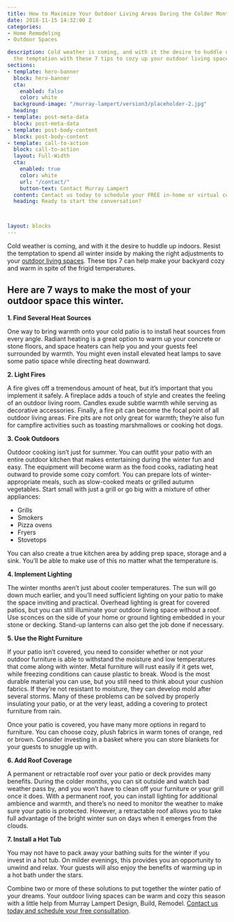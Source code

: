 ```yaml
---
title: How to Maximize Your Outdoor Living Areas During the Colder Months
date: 2018-11-15 14:32:00 Z
categories:
- Home Remodeling
- Outdoor Spaces

description: Cold weather is coming, and with it the desire to huddle up indoors. Resist
  the temptation with these 7 tips to cozy up your outdoor living spaces for winter.
sections:
- template: hero-banner
  block: hero-banner
  cta:
    enabled: false
    color: white
  background-image: "/murray-lampert/version3/placeholder-2.jpg"
  heading: 
- template: post-meta-data
  block: post-meta-data
- template: post-body-content
  block: post-body-content
- template: call-to-action
  block: call-to-action
  layout: Full-Width
  cta:
    enabled: true
    color: white
    url: "/contact/"
    button-text: Contact Murray Lampert
  content: Contact us today to schedule your FREE in-home or virtual consultation.
  heading: Ready to start the conversation?



layout: blocks
---
```


Cold weather is coming, and with it the desire to huddle up indoors. Resist the temptation to spend all winter inside by making the right adjustments to your [outdoor living spaces](/san-diego-outdoor-living-space-design). These tips 7 can help make your backyard cozy and warm in spite of the frigid temperatures.

## Here are 7 ways to make the most of your outdoor space this winter.

**1. Find Several Heat Sources**

One way to bring warmth onto your cold patio is to install heat sources from every angle. Radiant heating is a great option to warm up your concrete or stone floors, and space heaters can help you and your guests feel surrounded by warmth. You might even install elevated heat lamps to save some patio space while directing heat downward.

**2. Light Fires**

A fire gives off a tremendous amount of heat, but it’s important that you implement it safely. A fireplace adds a touch of style and creates the feeling of an outdoor living room. Candles exude subtle warmth while serving as decorative accessories. Finally, a fire pit can become the focal point of all outdoor living areas. Fire pits are not only great for warmth; they’re also fun for campfire activities such as toasting marshmallows or cooking hot dogs. 

**3. Cook Outdoors**

Outdoor cooking isn’t just for summer. You can outfit your patio with an entire outdoor kitchen that makes entertaining during the winter fun and easy. The equipment will become warm as the food cooks, radiating heat outward to provide some cozy comfort. You can prepare lots of winter-appropriate meals, such as slow-cooked meats or grilled autumn vegetables. Start small with just a grill or go big with a mixture of other appliances: 

- Grills
- Smokers
- Pizza ovens
- Fryers
- Stovetops

You can also create a true kitchen area by adding prep space, storage and a sink. You’ll be able to make use of this no matter what the temperature is.

**4. Implement Lighting**

The winter months aren’t just about cooler temperatures. The sun will go down much earlier, and you’ll need sufficient lighting on your patio to make the space inviting and practical. Overhead lighting is great for covered patios, but you can still illuminate your outdoor living space without a roof. Use sconces on the side of your home or ground lighting embedded in your stone or decking. Stand-up lanterns can also get the job done if necessary. 

**5. Use the Right Furniture**

If your patio isn’t covered, you need to consider whether or not your outdoor furniture is able to withstand the moisture and low temperatures that come along with winter. Metal furniture will rust easily if it gets wet, while freezing conditions can cause plastic to break. Wood is the most durable material you can use, but you still need to think about your cushion fabrics. If they’re not resistant to moisture, they can develop mold after several storms. Many of these problems can be solved by properly insulating your patio, or at the very least, adding a covering to protect furniture from rain. 

Once your patio is covered, you have many more options in regard to furniture. You can choose cozy, plush fabrics in warm tones of orange, red or brown. Consider investing in a basket where you can store blankets for your guests to snuggle up with. 

**6. Add Roof Coverage**

A permanent or retractable roof over your patio or deck provides many benefits. During the colder months, you can sit outside and watch bad weather pass by, and you won’t have to clean off your furniture or your grill once it does. With a permanent roof, you can install lighting for additional ambience and warmth, and there’s no need to monitor the weather to make sure your patio is protected. However, a retractable roof allows you to take full advantage of the bright winter sun on days when it emerges from the clouds. 

**7. Install a Hot Tub**

You may not have to pack away your bathing suits for the winter if you invest in a hot tub. On milder evenings, this provides you an opportunity to unwind and relax. Your guests will also enjoy the benefits of warming up in a hot bath under the stars. 

Combine two or more of these solutions to put together the winter patio of your dreams. Your outdoor living spaces can be warm and cozy this season with a little help from Murray Lampert Design, Build, Remodel. [Contact us today and schedule your free consultation](/contact).